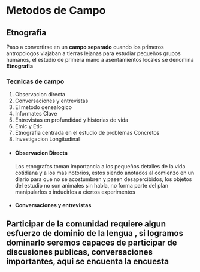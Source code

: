 # Metodos de Campo
## Etnografia

Paso a convertirse en un **campo separado** cuando los primeros antropologos viajaban a tierras lejanas para estudiar pequeños grupos humanos, el estudio de primera mano a asentamientos locales se denomina **Etnografia**
### Tecnicas de campo

 1. Observacion directa
 2. Conversaciones y entrevistas
 3. El metodo genealogico
 4. Informates Clave
 5. Entrevistas en profundidad y historias de vida
 6. Emic y Etic
 7. Etnografia centrada en el estudio de problemas Concretos
 8. Investigacion Longitudinal
  - #### Observacion Directa
	  Los etnografos toman importancia a los pequeños detalles de la vida cotidiana y a los mas notorios, estos siendo anotados al comienzo en un diario para que no se acostumbren y pasen desapercibidos, los objetos del estudio no son animales sin habla,
no forma parte del plan manipularlos o inducirlos a ciertos experimentos
- #### Conversaciones y entrevistas
 Participar de la comunidad requiere algun esfuerzo de dominio de la lengua , si logramos dominarlo seremos capaces de participar de discusiones publicas, conversaciones importantes, aqui se encuenta la **encuesta**
-  
<!--stackedit_data:
eyJoaXN0b3J5IjpbLTEzOTg5NTQwODYsMzA0ODYwNTAsMTg0Nj
gyNzE5NSwtMTE2MzA5NjgyMywtMTczNDYxMzQ3MCwtMjM0NjM0
MzgwXX0=
-->